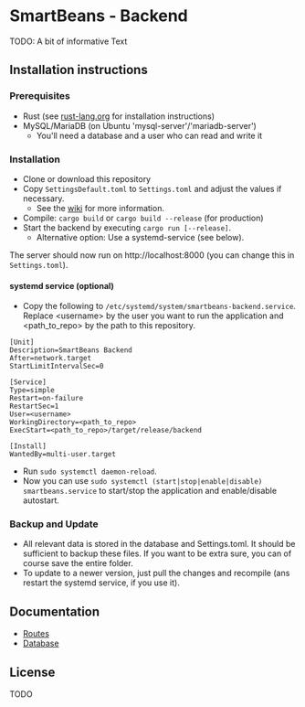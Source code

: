 # SmartBeans - Backend

TODO: A bit of informative Text

## Installation instructions

### Prerequisites

- Rust (see [rust-lang.org](https://www.rust-lang.org/learn/get-started) for installation instructions)
- MySQL/MariaDB (on Ubuntu 'mysql-server'/'mariadb-server')
  - You'll need a database and a user who can read and write it

### Installation

- Clone or download this repository
- Copy `SettingsDefault.toml` to `Settings.toml` and adjust the values if necessary.
  - See the [wiki](https://github.com/SmartBeansGoe/smartbeans-backend/wiki/Settings) for more information.
- Compile: `cargo build` or `cargo build --release` (for production)
- Start the backend by executing `cargo run [--release]`.
  - Alternative option: Use a systemd-service (see below).

The server should now run on http://localhost:8000 (you can change this in `Settings.toml`).

#### systemd service (optional)

- Copy the following to `/etc/systemd/system/smartbeans-backend.service`. Replace \<username> by the user you want to run the application and <path_to_repo> by the path to this repository.

```
[Unit]
Description=SmartBeans Backend
After=network.target
StartLimitIntervalSec=0

[Service]
Type=simple
Restart=on-failure
RestartSec=1
User=<username>
WorkingDirectory=<path_to_repo>
ExecStart=<path_to_repo>/target/release/backend

[Install]
WantedBy=multi-user.target
```

- Run `sudo systemctl daemon-reload`.
- Now you can use `sudo systemctl (start|stop|enable|disable) smartbeans.service` to start/stop the application and enable/disable autostart.

### Backup and Update

- All relevant data is stored in the database and Settings.toml. It should be sufficient to backup these files. If you want to be extra sure, you can of course save the entire folder.
- To update to a newer version, just pull the changes and recompile (ans restart the systemd service, if you use it).

## Documentation

- [Routes](https://github.com/SmartBeansGoe/smartbeans-backend/wiki/Routes)
- [Database](https://github.com/SmartBeansGoe/smartbeans-backend/wiki/Database)

## License

TODO
